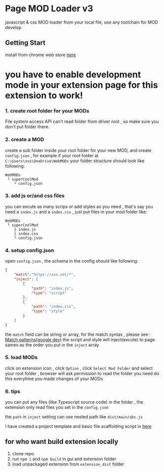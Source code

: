 # Page MOD Loader v3

javascript & css MOD loader from your local file, use any toolchain for MOD develop

## Getting Start
install from chrome web store [here](https://chromewebstore.google.com/detail/page-mod-loader-v3/mkchjogfokebijmjljphfmloimhaimcd)
# **you have to enable development mode in your extension page for this extension to work!**

### 1. create root folder for your MODs

File system access API can't read folder from driver root , so make sure you don't put folder there.

### 2. create a MOD

create a sub folder inside your root folder for your new MOD, and create `config.json` , for example if your root folder at `C:\Users\xxx\OneDrive\WebMODs`
your folder structure should look like following:
```
WebMODs
 └ superCoolMod
    └ config.json
```
### 3. add js or/and css files

you can excute as many scrips or add styles as you need , that's say you need a `index.js` and a `index.css` , just put files in your mod folder like:
```
WebMODs
 └ superCoolMod
    ├ index.js
    ├ index.css
    └ config.json
```

### 4. setup config.json

open `config.json` , the  schema in the config should like following:
```json
{
    "match":"https://xxx.net/*",
    "inject": [
        {
            "path": "index.js",
            "type": "script"
        },
        {
            "path": "index.css",
            "type": "style"
        }
    ]
}
```
the `match` field can be string or array, for the match syntax , please see : [Match patterns(google dev)](https://developer.chrome.com/docs/extensions/develop/concepts/match-patterns)
the script and style will inject(excute) to page sames as the order you put in the `inject` array

### 5. load MODs

click on extension icon , click `Option` , click `Select Mod Folder` and select your root folder , browser will ask permission to read the folder
you need do this everytime you made changes of your MODs

### 6. tips

you can put any files (like Typescript source code) in the folder , the extension only read files you set in the `config.json`

the `path` in `inject` setting can use nested path like `dist/main/abc.js`

I have created a project template and basic file scaffolding script in [here](mod-template)

## for who want build extension locally

1. clone repo
2. run `npm i` and `npm build` in gui and extension folder
3. load unpackaged extension from `extension_dist` folder 



